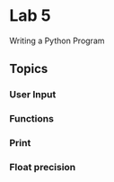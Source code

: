 # Lab 5 
Writing a Python Program 
## Topics 
### User Input
### Functions
### Print
### Float precision 
